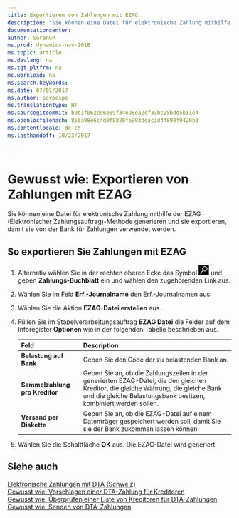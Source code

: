 ```yaml
---
title: Exportieren von Zahlungen mit EZAG
description: "Sie können eine Datei für elektronische Zahlung mithilfe der EZAG (Elektronischer Zahlungsauftrag)-Methode generieren und sie exportieren, damit sie von der Bank für Zahlungen verwendet werden."
documentationcenter: 
author: SorenGP
ms.prod: dynamics-nav-2018
ms.topic: article
ms.devlang: na
ms.tgt_pltfrm: na
ms.workload: na
ms.search.keywords: 
ms.date: 07/01/2017
ms.author: sgroespe
ms.translationtype: HT
ms.sourcegitcommit: b9b1f062ee6009f34698ea2cf33bc25bdd5b11e4
ms.openlocfilehash: 856a98e6c4d0f8820fa993deac3d44898f9420b3
ms.contentlocale: de-ch
ms.lasthandoff: 10/23/2017

---
```

# <a name="how-to-export-payments-using-ezag"></a>Gewusst wie: Exportieren von Zahlungen mit EZAG
Sie können eine Datei für elektronische Zahlung mithilfe der EZAG (Elektronischer Zahlungsauftrag)-Methode generieren und sie exportieren, damit sie von der Bank für Zahlungen verwendet werden.  

## <a name="to-export-payments-using-ezag"></a>So exportieren Sie Zahlungen mit EZAG  

1.  Alternativ wählen Sie in der rechten oberen Ecke das Symbol ![Nach Seite oder Bericht suchen](../../media/ui-search/search_small.png "Nach Seite oder Bericht suchen") und geben **Zahlungs-Buchblatt** ein und wählen den zugehörenden Link aus.  
2.  Wählen Sie im Feld **Erf.-Journalname** den Erf.-Journalnamen aus.  
3.  Wählen Sie die Aktion **EZAG-Datei erstellen** aus.  
4.  Füllen Sie im Stapelverarbeitungsauftrag **EZAG Datei** die Felder auf dem Inforegister **Optionen** wie in der folgenden Tabelle beschrieben aus.  

    |Feld|Description|  
    |---------------------------------|---------------------------------------|  
    |**Belastung auf Bank**|Geben Sie den Code der zu belastenden Bank an.|  
    |**Sammelzahlung pro Kreditor**|Geben Sie an, ob die Zahlungszeilen in der generierten EZAG-Datei, die den gleichen Kreditor, die gleiche Währung, die gleiche Bank und die gleiche Belastungsbank besitzen, kombiniert werden sollen.|  
    |**Versand per Diskette**|Geben Sie an, ob die EZAG-Datei auf einem Datenträger gespeichert werden soll, damit Sie sie der Bank zukommen lassen können.|  

5.  Wählen Sie die Schaltfläche **OK** aus. Die EZAG-Datei wird generiert.  

## <a name="see-also"></a>Siehe auch  
 [Elektronische Zahlungen mit DTA (Schweiz)](swiss-electronic-payments-using-dta.md)   
 [Gewusst wie: Vorschlagen einer DTA-Zahlung für Kreditoren](how-to-suggest-dta-payment-for-vendors.md)   
 [Gewusst wie: Überprüfen einer Liste von Kreditoren für DTA-Zahlungen](how-to-verify-a-list-of-vendors-for-dta-payments.md)   
 [Gewusst wie: Senden von DTA-Zahlungen](how-to-submit-dta-payments.md) 

